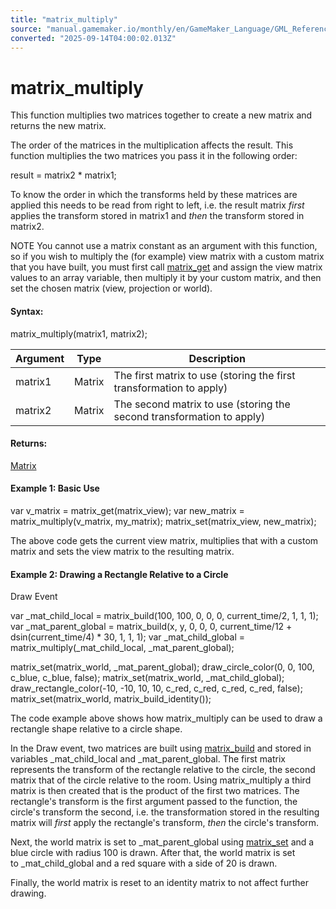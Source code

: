 ```yaml
---
title: "matrix_multiply"
source: "manual.gamemaker.io/monthly/en/GameMaker_Language/GML_Reference/Maths_And_Numbers/Matrix_Functions/matrix_multiply.htm"
converted: "2025-09-14T04:00:02.013Z"
---
```


# matrix\_multiply

This function multiplies two matrices together to create a new matrix and returns the new matrix.

The order of the matrices in the multiplication affects the result. This function multiplies the two matrices you pass it in the following order:

result = matrix2 \* matrix1;

To know the order in which the transforms held by these matrices are applied this needs to be read from right to left, i.e. the result matrix _first_ applies the transform stored in matrix1 and _then_ the transform stored in matrix2.

NOTE You cannot use a matrix constant as an argument with this function, so if you wish to multiply the (for example) view matrix with a custom matrix that you have built, you must first call [matrix\_get](matrix_get.md) and assign the view matrix values to an array variable, then multiply it by your custom matrix, and then set the chosen matrix (view, projection or world).

#### Syntax:

matrix\_multiply(matrix1, matrix2);

| Argument | Type | Description |
| --- | --- | --- |
| matrix1 | Matrix | The first matrix to use (storing the first transformation to apply) |
| matrix2 | Matrix | The second matrix to use (storing the second transformation to apply) |

#### Returns:

[Matrix](Matrix_Functions.md)

#### Example 1: Basic Use

var v\_matrix = matrix\_get(matrix\_view);
var new\_matrix = matrix\_multiply(v\_matrix, my\_matrix);
matrix\_set(matrix\_view, new\_matrix);

The above code gets the current view matrix, multiplies that with a custom matrix and sets the view matrix to the resulting matrix.

#### Example 2: Drawing a Rectangle Relative to a Circle

Draw Event

var \_mat\_child\_local = matrix\_build(100, 100, 0, 0, 0, current\_time/2, 1, 1, 1);
var \_mat\_parent\_global = matrix\_build(x, y, 0, 0, 0, current\_time/12 + dsin(current\_time/4) \* 30, 1, 1, 1);
var \_mat\_child\_global = matrix\_multiply(\_mat\_child\_local, \_mat\_parent\_global);

matrix\_set(matrix\_world, \_mat\_parent\_global);
draw\_circle\_color(0, 0, 100, c\_blue, c\_blue, false);
matrix\_set(matrix\_world, \_mat\_child\_global);
draw\_rectangle\_color(-10, -10, 10, 10, c\_red, c\_red, c\_red, c\_red, false);
matrix\_set(matrix\_world, matrix\_build\_identity());

The code example above shows how matrix\_multiply can be used to draw a rectangle shape relative to a circle shape.

In the Draw event, two matrices are built using [matrix\_build](matrix_build.md) and stored in variables \_mat\_child\_local and \_mat\_parent\_global. The first matrix represents the transform of the rectangle relative to the circle, the second matrix that of the circle relative to the room. Using matrix\_multiply a third matrix is then created that is the product of the first two matrices. The rectangle's transform is the first argument passed to the function, the circle's transform the second, i.e. the transformation stored in the resulting matrix will _first_ apply the rectangle's transform, _then_ the circle's transform.

Next, the world matrix is set to \_mat\_parent\_global using [matrix\_set](matrix_set.md) and a blue circle with radius 100 is drawn. After that, the world matrix is set to \_mat\_child\_global and a red square with a side of 20 is drawn.

Finally, the world matrix is reset to an identity matrix to not affect further drawing.